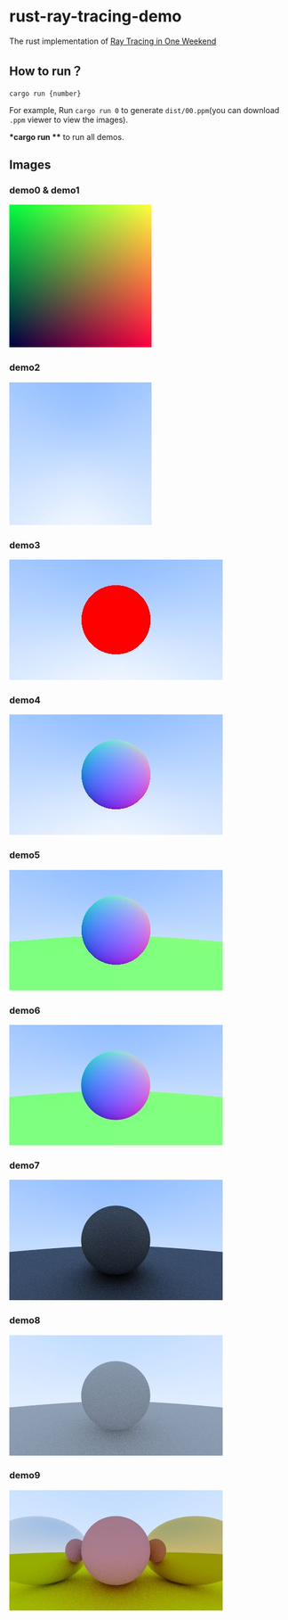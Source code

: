# rust-ray-tracing-demo

The rust implementation of [Ray Tracing in One Weekend](https://raytracing.github.io/books/RayTracingInOneWeekend.html)

## How to run？

```shell
cargo run {number}
```

For example, Run `cargo run 0` to generate `dist/00.ppm`(you can download `.ppm` viewer to view the images).

**\*cargo run \*\*** to run all demos.

## Images

### demo0 & demo1

![00](images/00.jpg)

### demo2

![02](images/02.jpg)

### demo3

![03](images/03.jpg)

### demo4

![04](images/04.jpg)

### demo5

![05](images/05.jpg)

### demo6

![06](images/06.jpg)

### demo7

![07](images/07.jpg)

### demo8

![08](images/08.jpg)

### demo9

![09](images/09.jpg)
